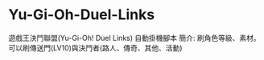 # Yu-Gi-Oh-Duel-Links
遊戲王決鬥聯盟(Yu-Gi-Oh! Duel Links) 自動掛機腳本
簡介:
  刷角色等級、素材。可以刷傳送門(LV10)與決鬥者(路人、傳奇、其他、活動) 
 
